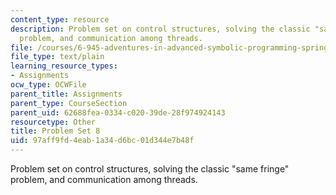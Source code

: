 ```yaml
---
content_type: resource
description: Problem set on control structures, solving the classic "same fringe"
  problem, and communication among threads.
file: /courses/6-945-adventures-in-advanced-symbolic-programming-spring-2009/97aff9fd4eab1a34d6bc01d344e7b48f_assn08.txt
file_type: text/plain
learning_resource_types:
- Assignments
ocw_type: OCWFile
parent_title: Assignments
parent_type: CourseSection
parent_uid: 62688fea-0334-c020-39de-28f974924143
resourcetype: Other
title: Problem Set 8
uid: 97aff9fd-4eab-1a34-d6bc-01d344e7b48f
---
```

Problem set on control structures, solving the classic "same fringe" problem, and communication among threads.

